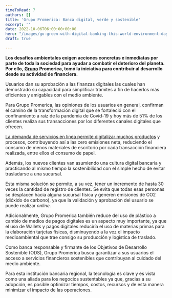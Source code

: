 ```yaml
---
timeToRead: 7
authors: []
title: 'Grupo Promerica: Banca digital, verde y sostenible'
excerpt: ''
date: 2022-10-06T06:00:00+00:00
hero: "/images/go-green-with-digital-banking-this-world-environment-day-m.jpg"
draft: true

---
```

**Los desafíos ambientales exigen acciones concretas e inmediatas por parte de toda la sociedad para ayudar a combatir el deterioro del planeta. Por ello,** [**Grupo**](https://www.computerweekly.com/es/cronica/Desafios-y-novedades-de-las-fintech-para-el-2022?_gl=1*2c06gc*_ga*MTE5MzExODEwMy4xNjQ2OTM4OTAz*_ga_TQKE4GS5P9*MTY1NDg4NTI3Ni41ODIuMS4xNjU0ODg1MjgwLjA.&_ga=2.178911587.653912082.1654532424-1193118103.1646938903) **Promerica, tomó la iniciativa para contribuir al desarrollo desde su actividad de financiera.**

Usuarios dan su aprobación a las finanzas digitales las cuales han demostrado su capacidad para simplificar trámites a fin de hacerlos más eficientes y amigables con el medio ambiente.

Para Grupo Promerica, las opiniones de los usuarios en general, confirman el camino de la transformación digital que se fortaleció con el confinamiento a raíz de la pandemia de Covid-19 y hoy más de 51% de los clientes realiza sus transacciones por los diferentes canales digitales que ofrecen.

[La demanda de servicios en línea permite digitalizar muchos productos](https://www.computerweekly.com/es/cronica/Microfinanciera-cusquena-se-une-a-tendencia-digital-imperante?_gl=1*1tbpknn*_ga*MTE5MzExODEwMy4xNjQ2OTM4OTAz*_ga_TQKE4GS5P9*MTY1NDg4NTI3Ni41ODIuMS4xNjU0ODg1MjgwLjA.&_ga=2.221075167.653912082.1654532424-1193118103.1646938903) y procesos, contribuyendo así a las cero emisiones neta, reduciendo el consumo de menos materiales de escritorio por cada transacción financiera realizada, entre ellos el consumo de papel.

Además, los nuevos clientes van asumiendo una cultura digital bancaria y practicando al mismo tiempo la sostenibilidad con el simple hecho de evitar trasladarse a una sucursal.

Esta misma solución se permite, a su vez, tener un incremento de hasta 30 veces la cantidad de registro de clientes. Se evita que todas esas personas se desplacen hacia alguna sucursal física y generen emisiones de CO2 (dióxido de carbono), ya que la validación y aprobación del usuario se puede realizar _online._

Adicionalmente, Grupo Promerica también reduce del uso de plástico a cambio de medios de pagos digitales es un aspecto muy importante, ya que el uso de Wallets y pagos digitales reduciría el uso de materias primas para la elaboración tarjetas físicas, disminuyendo a la vez el impacto medioambiental que trae consigo su producción y logística de traslado.

Como banca responsable y firmante de los Objetivos de Desarrollo Sostenible (ODS), Grupo Promerica busca garantizar a sus usuarios el acceso a servicios financieros sostenibles que contribuyan al cuidado del medio ambiente.

Para esta institución bancaria regional, la tecnología es clave y es vista como una aliada para los negocios sustentables ya que, gracias a su adopción, es posible optimizar tiempos, costos, recursos y de esta manera minimizar el impacto de las operaciones.